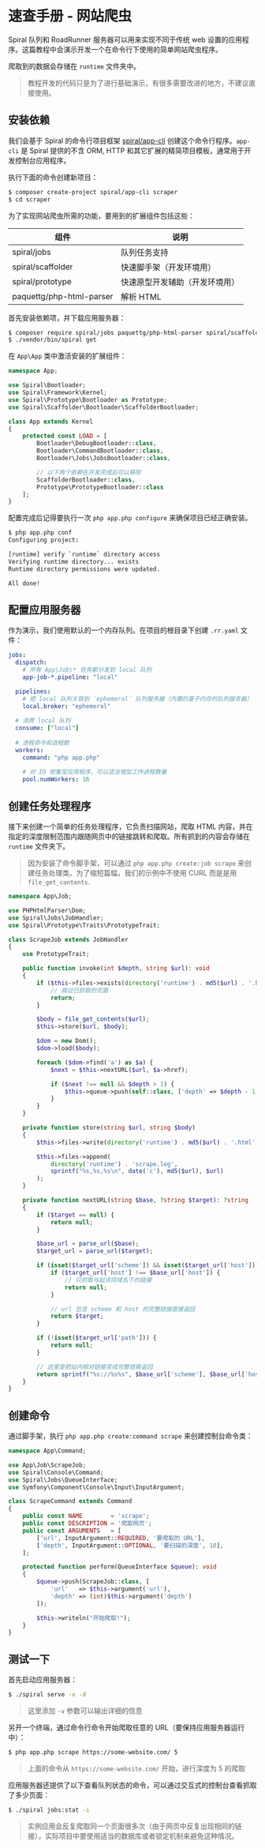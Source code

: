 # 速查手册 - 网站爬虫

Spiral 队列和 RoadRunner 服务器可以用来实现不同于传统 web 设置的应用程序。这篇教程中会演示开发一个在命令行下使用的简单网站爬虫程序。

爬取到的数据会存储在 `runtime` 文件夹中。

> 教程开发的代码只是为了进行基础演示，有很多需要改进的地方，不建议直接使用。

## 安装依赖

我们会基于 Spiral 的命令行项目框架 [spiral/app-cli](https://github.com/spiral/app-cli) 创建这个命令行程序。`app-cli` 是 Spiral 提供的不含 ORM, HTTP 和其它扩展的精简项目模板，通常用于开发控制台应用程序。

执行下面的命令创建新项目：

```bash
$ composer create-project spiral/app-cli scraper
$ cd scraper
```

为了实现网站爬虫所需的功能，要用到的扩展组件包括这些：

组件                | 说明
---                      | ---
spiral/jobs              | 队列任务支持
spiral/scaffolder        | 快速脚手架（开发环境用）
spiral/prototype         | 快速原型开发辅助（开发环境用）
paquettg/php-html-parser | 解析 HTML

首先安装依赖项，并下载应用服务器：

```bash
$ composer require spiral/jobs paquettg/php-html-parser spiral/scaffolder spiral/prototype
$ ./vendor/bin/spiral get 
```

在 `App\App` 类中激活安装的扩展组件：

```php
namespace App;

use Spiral\Bootloader;
use Spiral\Framework\Kernel;
use Spiral\Prototype\Bootloader as Prototype;
use Spiral\Scaffolder\Bootloader\ScaffolderBootloader;

class App extends Kernel
{
    protected const LOAD = [
        Bootloader\DebugBootloader::class,
        Bootloader\CommandBootloader::class,
        Bootloader\Jobs\JobsBootloader::class,

        // 以下两个依赖在开发完成后可以移除
        ScaffolderBootloader::class,
        Prototype\PrototypeBootloader::class
    ];
}
```

配置完成后记得要执行一次 `php app.php configure` 来确保项目已经正确安装。

```bash
$ php app.php conf
Configuring project:

[runtime] verify `runtime` directory access
Verifying runtime directory... exists
Runtime directory permissions were updated.

All done!
```

## 配置应用服务器

作为演示，我们使用默认的一个内存队列。在项目的根目录下创建 `.rr.yaml` 文件：

```yaml
jobs:
  dispatch:
    # 所有 App\Job\* 任务都分发到 local 队列
    app-job-*.pipeline: "local"

  pipelines:
    # 把 local 队列关联到 `ephemeral` 队列服务器（内置的基于内存的队列服务器）
    local.broker: "ephemeral"
  
  # 消费 local 队列
  consume: ["local"]
  
  # 进程命令和进程数
  workers:
    command: "php app.php"
  
    # 对 IO 密集型应用程序，可以适当增加工作进程数量
    pool.numWorkers: 16
```

## 创建任务处理程序

接下来创建一个简单的任务处理程序，它负责扫描网站，爬取 HTML 内容，并在指定的深度限制范围内跟随网页中的链接跳转和爬取。所有抓到的内容会存储在 `runtime` 文件夹下。

> 因为安装了命令脚手架，可以通过 `php app.php create:job scrape` 来创建任务处理类。为了缩短篇幅，我们的示例中不使用 CURL 而是是用 `file_get_contents`.

```php
namespace App\Job;

use PHPHtmlParser\Dom;
use Spiral\Jobs\JobHandler;
use Spiral\Prototype\Traits\PrototypeTrait;

class ScrapeJob extends JobHandler
{
    use PrototypeTrait;

    public function invoke(int $depth, string $url): void
    {
        if ($this->files->exists(directory('runtime') . md5($url) . '.html')) {
            // 跳过已抓取的页面
            return;
        }

        $body = file_get_contents($url);
        $this->store($url, $body);

        $dom = new Dom();
        $dom->load($body);

        foreach ($dom->find('a') as $a) {
            $next = $this->nextURL($url, $a->href);

            if ($next !== null && $depth > 1) {
                $this->queue->push(self::class, ['depth' => $depth - 1, 'url' => $next]);
            }
        }
    }

    private function store(string $url, string $body)
    {
        $this->files->write(directory('runtime') . md5($url) . '.html', $body);

        $this->files->append(
            directory('runtime') . 'scrape.log',
            sprintf("%s,%s,%s\n", date('c'), md5($url), $url)
        );
    }

    private function nextURL(string $base, ?string $target): ?string
    {
        if ($target == null) {
            return null;
        }

        $base_url = parse_url($base);
        $target_url = parse_url($target);

        if (isset($target_url['scheme']) && isset($target_url['host'])) {
            if ($target_url['host'] !== $base_url['host']) {
                // 只抓取与起点同域名下的链接
                return null;
            }

            // url 包含 scheme 和 host 的完整链接直接返回
            return $target;
        }

        if (!isset($target_url['path'])) {
            return null;
        }

        // 这里是把站内相对链接变成完整链接返回
        return sprintf("%s://%s%s", $base_url['scheme'], $base_url['host'], $target_url['path']);
    }
}
```

## 创建命令

通过脚手架，执行 `php app.php create:command scrape` 来创建控制台命令类：

```php
namespace App\Command;

use App\Job\ScrapeJob;
use Spiral\Console\Command;
use Spiral\Jobs\QueueInterface;
use Symfony\Component\Console\Input\InputArgument;

class ScrapeCommand extends Command
{
    public const NAME        = 'scrape';
    public const DESCRIPTION = '爬取网页';
    public const ARGUMENTS   = [
        ['url', InputArgument::REQUIRED, '要爬取的 URL'],
        ['depth', InputArgument::OPTIONAL, '要扫描的深度', 10],
    ];

    protected function perform(QueueInterface $queue): void
    {
        $queue->push(ScrapeJob::class, [
            'url'   => $this->argument('url'),
            'depth' => (int)$this->argument('depth')
        ]);

        $this->writeln("开始爬取!");
    }
}
```

## 测试一下

首先启动应用服务器：

```bash
$ ./spiral serve -v -d
```

> 这里添加 `-v` 参数可以输出详细的信息

另开一个终端，通过命令行命令开始爬取任意的 URL（要保持应用服务器运行中）：

```bash
$ php app.php scrape https://some-website.com/ 5
```

> 上面的命令从 `https://some-website.com/` 开始，进行深度为 5 的爬取

应用服务器还提供了以下查看队列状态的命令，可以通过交互式的控制台查看抓取了多少页面：

```bash
$ ./spiral jobs:stat -i
```

> 实例应用会反复爬取同一个页面很多次（由于网页中反复出现相同的链接），实际项目中要使用适当的数据库或者锁定机制来避免这种情况。
